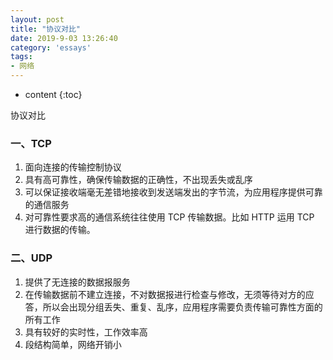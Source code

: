 ```yaml
---
layout: post
title: "协议对比"
date: 2019-9-03 13:26:40
category: 'essays'
tags:
- 网络
---
```

* content
{:toc}

协议对比














### 一、TCP
1. 面向连接的传输控制协议  
2. 具有高可靠性，确保传输数据的正确性，不出现丢失或乱序  
3. 可以保证接收端毫无差错地接收到发送端发出的字节流，为应用程序提供可靠的通信服务  
4. 对可靠性要求高的通信系统往往使用 TCP 传输数据。比如 HTTP 运用 TCP 进行数据的传输。

### 二、UDP
1. 提供了无连接的数据报服务  
2. 在传输数据前不建立连接，不对数据报进行检查与修改，无须等待对方的应答，所以会出现分组丢失、重复、乱序，应用程序需要负责传输可靠性方面的所有工作  
3. 具有较好的实时性，工作效率高  
4. 段结构简单，网络开销小  







